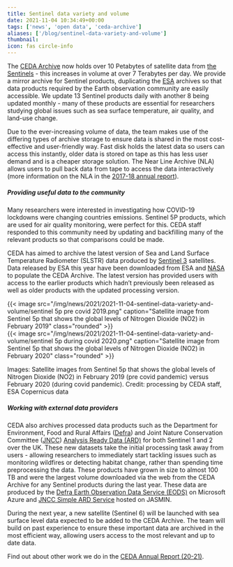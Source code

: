 ```yaml
---
title: Sentinel data variety and volume
date: 2021-11-04 10:34:49+00:00
tags: ['news', 'open data', 'ceda-archive']
aliases: ['/blog/sentinel-data-variety-and-volume']
thumbnail: 
icon: fas circle-info
---
```


The [CEDA Archive](https://archive.ceda.ac.uk/) now holds over 10 Petabytes of satellite data from [the Sentinels](https://www.copernicus.eu/en/about-copernicus/infrastructure/discover-our-satellites) - this increases in volume at over 7 Terabytes per day. We provide a mirror archive for Sentinel products, duplicating the [ESA](https://www.esa.int/) archives so that data products required by the Earth observation community are easily accessible. We update 13 Sentinel products daily with another 8 being updated monthly - many of these products are essential for researchers studying global issues such as sea surface temperature, air quality, and land-use change. 


Due to the ever-increasing volume of data, the team makes use of the differing types of archive storage to ensure data is shared in the most cost-effective and user-friendly way. Fast disk holds the latest data so users can access this instantly, older data is stored on tape as this has less user demand and is a cheaper storage solution. The Near Line Archive (NLA) allows users to pull back data from tape to access the data interactively (more information on the NLA in the [2017-18 annual report](https://www.ceda.ac.uk/about/highlights/)).  
  



##### Providing useful data to the community


Many researchers were interested in investigating how COVID-19 lockdowns were changing countries emissions. Sentinel 5P products, which are used for air quality monitoring, were perfect for this. CEDA staff responded to this community need by updating and backfilling many of the relevant products so that comparisons could be made.   
  
CEDA has aimed to archive the latest version of Sea and Land Surface Temperature Radiometer (SLSTR) data produced by [Sentinel 3](https://sentinel.esa.int/web/sentinel/technical-guides/sentinel-3-slstr/instrument) satellites. Data released by ESA this year have been downloaded from ESA and [NASA](https://www.nasa.gov/) to populate the CEDA Archive. The latest version has provided users with access to the earlier products which hadn’t previously been released as well as older products with the updated processing version.  



{{< image src="/img/news/2021/2021-11-04-sentinel-data-variety-and-volume/sentinel 5p pre covid 2019.png"  caption="Satellite image from Sentinel 5p that shows the global levels of Nitrogen Dioxide (NO2) in February 2019" class="rounded" >}}  
{{< image src="/img/news/2021/2021-11-04-sentinel-data-variety-and-volume/sentinel 5p during covid 2020.png"  caption="Satellite image from Sentinel 5p that shows the global levels of Nitrogen Dioxide (NO2) in February 2020" class="rounded" >}}


 


Images: Satellite images from Sentinel 5p that shows the global levels of Nitrogen Dioxide (NO2) in February 2019 (pre covid pandemic) versus February 2020 (during covid pandemic). Credit: processing by CEDA staff, ESA Copernicus data 


##### Working with external data providers


CEDA also archives processed data products such as the Department for Environment, Food and Rural Affairs ([Defra](https://www.gov.uk/government/organisations/department-for-environment-food-rural-affairs)) and Joint Nature Conservation Committee ([JNCC](https://jncc.gov.uk/)) [Analysis Ready Data (ARD)](https://catalogue.ceda.ac.uk/uuid/14818d07b867480c90ed01fbf81d9346) for both Sentinel 1 and 2 over the UK. These new datasets take the initial processing task away from users - allowing researchers to immediately start tackling issues such as monitoring wildfires or detecting habitat change, rather than spending time preprocessing the data. These products have grown in size to almost 100 TB and were the largest volume downloaded via the web from the CEDA Archive for any Sentinel products during the last year. These data are produced by the [Defra Earth Observation Data Service (EODS)](https://defradigital.blog.gov.uk/2020/06/18/making-it-easier-to-access-and-use-earth-observation-data/) on Microsoft Azure and [JNCC Simple ARD Service](https://jncc.gov.uk/our-work/simple-ard-service/) hosted on JASMIN.   
  
During the next year, a new satellite (Sentinel 6) will be launched with sea surface level data expected to be added to the CEDA Archive. The team will build on past experience to ensure these important data are archived in the most efficient way, allowing users access to the most relevant and up to date data.  


Find out about other work we do in the [CEDA Annual Report (20-21)](https://doi.org/10.5281/zenodo.5592466). 


 


